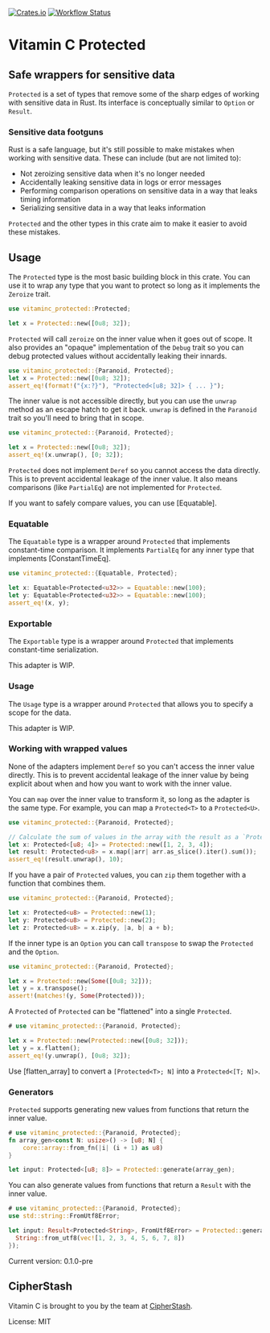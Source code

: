 [![Crates.io](https://img.shields.io/crates/v/vitaminc-protected.svg)](https://crates.io/crates/vitaminc-protected)
[![Workflow Status](https://github.com/cipherstash/vitaminc/workflows/main/badge.svg)](https://github.com/cipherstash/vitaminc/actions?query=workflow%3A%22main%22)

# Vitamin C Protected

## Safe wrappers for sensitive data

`Protected` is a set of types that remove some of the sharp edges of working with sensitive data in Rust.
Its interface is conceptually similar to `Option` or `Result`.

### Sensitive data footguns

Rust is a safe language, but it's still possible to make mistakes when working with sensitive data.
These can include (but are not limited to):

* Not zeroizing sensitive data when it's no longer needed
* Accidentally leaking sensitive data in logs or error messages
* Performing comparison operations on sensitive data in a way that leaks timing information
* Serializing sensitive data in a way that leaks information

`Protected` and the other types in this crate aim to make it easier to avoid these mistakes.

## Usage

The `Protected` type is the most basic building block in this crate.
You can use it to wrap any type that you want to protect so long as it implements the `Zeroize` trait.

```rust
use vitaminc_protected::Protected;

let x = Protected::new([0u8; 32]);
```

`Protected` will call `zeroize` on the inner value when it goes out of scope.
It also provides an "opaque" implementation of the `Debug` trait so you can debug protected values
without accidentally leaking their innards.

```rust
use vitaminc_protected::{Paranoid, Protected};
let x = Protected::new([0u8; 32]);
assert_eq!(format!("{x:?}"), "Protected<[u8; 32]> { ... }");
```

The inner value is not accessible directly, but you can use the `unwrap` method as an escape hatch to get it back.
`unwrap` is defined in the `Paranoid` trait so you'll need to bring that in scope.

```rust
use vitaminc_protected::{Paranoid, Protected};

let x = Protected::new([0u8; 32]);
assert_eq!(x.unwrap(), [0; 32]);
```

`Protected` does not implement `Deref` so you cannot access the data directly.
This is to prevent accidental leakage of the inner value.
It also means comparisons (like `PartialEq`) are not implemented for `Protected`.

If you want to safely compare values, you can use [Equatable].

### Equatable

The `Equatable` type is a wrapper around `Protected` that implements constant-time comparison.
It implements `PartialEq` for any inner type that implements [ConstantTimeEq].

```rust
use vitaminc_protected::{Equatable, Protected};

let x: Equatable<Protected<u32>> = Equatable::new(100);
let y: Equatable<Protected<u32>> = Equatable::new(100);
assert_eq!(x, y);
```

### Exportable

The `Exportable` type is a wrapper around `Protected` that implements constant-time serialization.

This adapter is WIP.

### Usage

The `Usage` type is a wrapper around `Protected` that allows you to specify a scope for the data.

This adapter is WIP.

### Working with wrapped values

None of the adapters implement `Deref` so you can't access the inner value directly.
This is to prevent accidental leakage of the inner value by being explicit about when and how you want to work with the inner value.

You can `map` over the inner value to transform it, so long as the adapter is the same type.
For example, you can map a `Protected<T>` to a `Protected<U>`.

```rust
use vitaminc_protected::{Paranoid, Protected};

// Calculate the sum of values in the array with the result as a `Protected`
let x: Protected<[u8; 4]> = Protected::new([1, 2, 3, 4]);
let result: Protected<u8> = x.map(|arr| arr.as_slice().iter().sum());
assert_eq!(result.unwrap(), 10);
```

If you have a pair of `Protected` values, you can `zip` them together with a function that combines them.

```rust
use vitaminc_protected::{Paranoid, Protected};

let x: Protected<u8> = Protected::new(1);
let y: Protected<u8> = Protected::new(2);
let z: Protected<u8> = x.zip(y, |a, b| a + b);
```

If the inner type is an `Option` you can call `transpose` to swap the `Protected` and the `Option`.

```rust
use vitaminc_protected::{Paranoid, Protected};

let x = Protected::new(Some([0u8; 32]));
let y = x.transpose();
assert!(matches!(y, Some(Protected)));
```

A `Protected` of `Protected` can be "flattened" into a single `Protected`.

```rust
# use vitaminc_protected::{Paranoid, Protected};

let x = Protected::new(Protected::new([0u8; 32]));
let y = x.flatten();
assert_eq!(y.unwrap(), [0u8; 32]);
```

Use [flatten_array] to convert a `[Protected<T>; N]` into a `Protected<[T; N]>`.

### Generators

`Protected` supports generating new values from functions that return the inner value.

```rust
# use vitaminc_protected::{Paranoid, Protected};
fn array_gen<const N: usize>() -> [u8; N] {
    core::array::from_fn(|i| (i + 1) as u8)
}

let input: Protected<[u8; 8]> = Protected::generate(array_gen);
```

You can also generate values from functions that return a `Result` with the inner value.

```rust
# use vitaminc_protected::{Paranoid, Protected};
use std::string::FromUtf8Error;

let input: Result<Protected<String>, FromUtf8Error> = Protected::generate_ok(|| {
  String::from_utf8(vec![1, 2, 3, 4, 5, 6, 7, 8])
});
```

Current version: 0.1.0-pre

## CipherStash

Vitamin C is brought to you by the team at [CipherStash](https://cipherstash.com).

License: MIT
